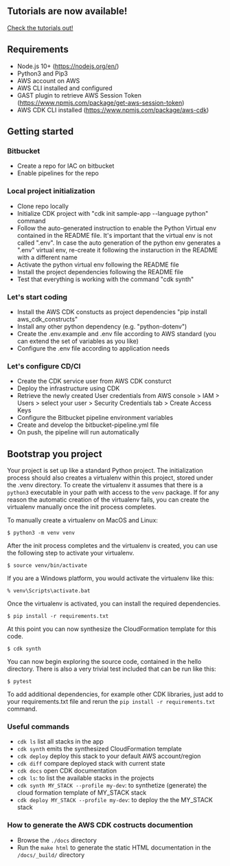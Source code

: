 ## Tutorials are now available!

[Check the tutorials out!](https://web.microsoftstream.com/channel/c390cb39-d9f1-4490-8174-0f9616c30961)

## Requirements
 * Node.js 10+ (https://nodejs.org/en/)
 * Python3 and Pip3
 * AWS account on AWS
 * AWS CLI installed and configured
 * GAST plugin to retrieve AWS Session Token (https://www.npmjs.com/package/get-aws-session-token)
 * AWS CDK CLI installed (https://www.npmjs.com/package/aws-cdk)

## Getting started

### Bitbucket
 * Create a repo for IAC on bitbucket
 * Enable pipelines for the repo

### Local project initialization
 * Clone repo locally
 * Initialize CDK project with "cdk init sample-app --language python" command
 * Follow the auto-generated instruction to enable the Python Virtual env contained in the README file. It's important that the virtual env is not called ".env". In case the auto generation of the python env generates a ".env" virtual env, re-create it following the instaruction in the README with a different name
 * Activate the python virtual env following the README file
 * Install the project dependencies following the README file
 * Test that everything is working with the command "cdk synth"

### Let's start coding
 * Install the AWS CDK constucts as project dependencies "pip install aws_cdk_constructs"
 * Install any other python dependency (e.g. "python-dotenv")
 * Create the .env.example and .env file according to AWS standard (you can extend the set of variables as you like)
 * Configure the .env file according to application needs

### Let's configure CD/CI
 * Create the CDK service user from AWS CDK consturct
 * Deploy the infrastructure using CDK 
 * Retrieve the newly created User credentials from AWS console > IAM > Users > select your user > Security Credentials tab > Create Access Keys
 * Configure the Bitbucket pipeline environment variables
 * Create and develop the bitbucket-pipeline.yml file
 * On push, the pipeline will run automatically

## Bootstrap you project

Your project is set up like a standard Python project. The initialization process should also creates
a virtualenv within this project, stored under the .venv directory.  To create the virtualenv
it assumes that there is a `python3` executable in your path with access to the `venv` package.
If for any reason the automatic creation of the virtualenv fails, you can create the virtualenv
manually once the init process completes.

To manually create a virtualenv on MacOS and Linux:

```
$ python3 -m venv venv
```

After the init process completes and the virtualenv is created, you can use the following
step to activate your virtualenv.

```
$ source venv/bin/activate
```

If you are a Windows platform, you would activate the virtualenv like this:

```
% venv\Scripts\activate.bat
```

Once the virtualenv is activated, you can install the required dependencies.

```
$ pip install -r requirements.txt
```

At this point you can now synthesize the CloudFormation template for this code.

```
$ cdk synth
```

You can now begin exploring the source code, contained in the hello directory.
There is also a very trivial test included that can be run like this:

```
$ pytest
```

To add additional dependencies, for example other CDK libraries, just add to
your requirements.txt file and rerun the `pip install -r requirements.txt`
command.

### Useful commands

 * `cdk ls`          list all stacks in the app
 * `cdk synth`       emits the synthesized CloudFormation template
 * `cdk deploy`      deploy this stack to your default AWS account/region
 * `cdk diff`        compare deployed stack with current state
 * `cdk docs`        open CDK documentation
 * `cdk ls`: to list the available stacks in the projects
 * `cdk synth MY_STACK --profile my-dev`: to synthetize (generate) the cloud formation template of MY_STACK stack
 * `cdk deploy MY_STACK --profile my-dev`: to deploy the the MY_STACK stack

### How to generate the AWS CDK costructs documention

 * Browse the `./docs` directory
 * Run the `make html` to generate the static HTML documentation in the  `/docs/_build/` directory